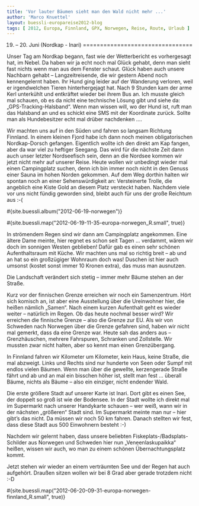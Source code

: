 ```yaml
---
title: 'Vor lauter Bäumen sieht man den Wald nicht mehr ...'
author: 'Marco Knuettel'
layout: buessli-europareise2012-blog
tags: [ 2012, Europa, Finnland, GPX, Norwegen, Reise, Route, Urlaub ]
---
```

19. – 20. Juni (Nordkap - Inari)
================================

Unser Tag am Nordkap begann, fast wie der Wetterbericht es vorhergesagt hat, im Nebel. Da haben wir ja echt 
noch mal Glück gehabt, denn man sieht fast nichts wenn man aus dem Fenster schaut. Glück haben auch unsere 
Nachbarn gehabt – Langzeitreisende, die wir gestern Abend noch kennengelernt haben. Ihr Hund ging leider 
auf der Wanderung verloren, weil er irgendwelchen Tieren hinterhergejagt hat. Nach 9 Stunden kam der arme 
Kerl unterkühlt und entkräftet wieder bei ihrem Bus an. Ich musste gleich mal schauen, ob es da nicht eine 
technische Lösung gibt und siehe da: „GPS-Tracking-Halsband“. Wenn man wissen will, wo der Hund ist, ruft 
man das Halsband an und es schickt eine SMS mit der Koordinate zurück. Sollte man als Hundebesitzer echt 
mal drüber nachdenken ....

Wir machten uns auf in den Süden und fahren so langsam Richtung Finnland. In einem kleinen Fjord habe ich 
dann noch meinen obligatorischen Nordkap-Dorsch gefangen. Eigentlich wollte ich den direkt am Kap fangen, 
aber da war viel zu heftiger Seegang. Das wird für die nächste Zeit dann auch unser letzter Nordseefisch 
sein, denn an die Nordsee kommen wir jetzt nicht mehr auf unserer Reise. Heute wollen wir unbedingt wieder 
mal einen Campingplatz suchen, denn ich bin immer noch nicht in den Genuss einer Sauna im hohen Norden 
gekommen. Auf dem Weg dorthin halten wir spontan noch an einer Sehenswürdigkeit an: Versteinerte Trolle, 
die angeblich eine Kiste Gold an diesem Platz versteckt haben. Nachdem viele vor uns nicht fündig geworden 
sind, bleibt auch für uns der große Reichtum aus :-( 

#{site.buessli.album("2012-06-19-norwegen")}

#{site.buessli.map("2012-06-19-11-35-europa-norwegen_R.small", true)}

In strömendem Regen sind wir dann am Campingplatz angekommen. Eine ältere Dame meinte, hier regnet es schon 
seit Tagen ... verdammt, wären wir doch im sonnigen Westen geblieben! Dafür gab es einen sehr schönen 
Aufenthaltsraum mit Küche. Wir machten uns mal so richtig breit – ab und an hat so ein großzügiger 
Wohnraum doch was! Duschen ist hier auch umsonst (kostet sonst immer 10 Kronen extra), das muss man ausnutzen.

Die Landschaft verändert sich stetig – immer mehr Bäume stehen an der Straße.

Kurz vor der finnischen Grenze erreichen wir noch ein Samenzentrum. Hört sich komisch an, ist aber eine 
Ausstellung über die Ureinwohner hier, die heißen nämlich „Samen“. Nach einem kurzen Aufenthalt geht es 
wieder weiter – natürlich im Regen. Ob das heute nochmal besser wird? Wir erreichen die finnische Grenze – 
also die Grenze zur EU. Als wir von Schweden nach Norwegen über die Grenze gefahren sind, haben wir nicht 
mal gemerkt, dass da eine Grenze war. Heute sah das anders aus – Grenzhäuschen, mehrere Fahrspuren, 
Schranken und Zollstelle. Wir mussten zwar nicht halten, aber so kennt man einen Grenzübergang.

In Finnland fahren wir Kilometer um Kilometer, kein Haus, keine Straße, die mal abzweigt. Links und 
Rechts sind nur hunderte von Seen oder Sumpf mit endlos vielen Bäumen. Wenn man über die gewellte, 
kerzengerade Straße fährt und ab und an mal ein bisschen höher ist, stellt man fest ... überall Bäume, 
nichts als Bäume – also ein einziger, nicht endender Wald. 

Die erste größere Stadt auf unserer Karte ist Inari. Dort gibt es einen See, der doppelt so groß ist 
wie der Bodensee. In der Stadt wollte ich direkt mal im Supermarkt nach unserer Handykarte schauen – 
wer weiß, wann wir in der nächsten „größeren“ Stadt sind. Im Supermarkt meinte man nur – hier gibt’s 
das nicht. Da müssen wir noch 50 km fahren. Danach stellten wir fest, dass diese Stadt aus 500 Einwohnern 
besteht :-) 

Nachdem wir gelernt haben, dass unsere beliebten Fiskeplats-/Badsplats- Schilder aus Norwegen und Schweden 
hier nun „Veneenlaskupaikka“ heißen, wissen wir auch, wo man zu einem schönen Übernachtungsplatz kommt.

Jetzt stehen wir wieder an einem verträumten See und der Regen hat auch aufgehört. Draußen sitzen wollen 
wir bei 8 Grad aber gerade trotzdem nicht :-D

#{site.buessli.map("2012-06-20-09-31-europa-norwegen-finnland_R.small", true)}
